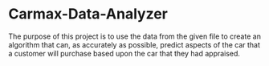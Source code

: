 # Carmax-Data-Analyzer
 The purpose of this project is to use the data from the given file to create an algorithm that can, as accurately as possible, predict aspects of the car that a customer will purchase based upon the car that they had appraised.
